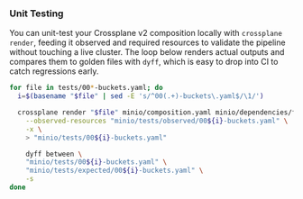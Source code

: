 ### Unit Testing

You can unit-test your Crossplane v2 composition locally with `crossplane render`, feeding it observed and required resources to validate the pipeline without touching a live cluster. The loop below renders actual outputs and compares them to golden files with `dyff`, which is easy to drop into CI to catch regressions early.

```sh
for file in tests/00*-buckets.yaml; do
  i=$(basename "$file" | sed -E 's/^00(.+)-buckets\.yaml$/\1/')

  crossplane render "$file" minio/composition.yaml minio/dependencies/functions.yaml \
    --observed-resources "minio/tests/observed/00${i}-buckets.yaml" \
    -x \
    > "minio/tests/00${i}-buckets.yaml"

    dyff between \
    "minio/tests/00${i}-buckets.yaml" \
    "minio/tests/expected/00${i}-buckets.yaml" \
    -s
done
```